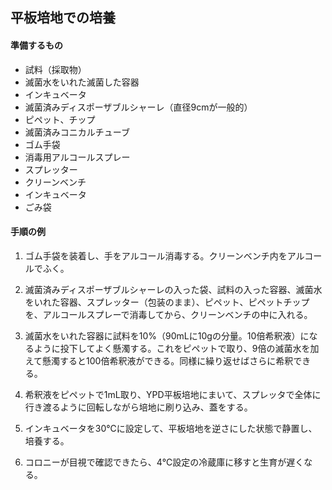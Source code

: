 ## 平板培地での培養

#### 準備するもの
- 試料（採取物）
- 滅菌水をいれた滅菌した容器
- インキュベータ
- 滅菌済みディスポーザブルシャーレ（直径9cmが一般的）
- ピペット、チップ
- 滅菌済みコニカルチューブ
- ゴム手袋
- 消毒用アルコールスプレー
- スプレッター
- クリーンベンチ
- インキュベータ
- ごみ袋

#### 手順の例
1. ゴム手袋を装着し、手をアルコール消毒する。クリーンベンチ内をアルコールでふく。

2. 滅菌済みディスポーザブルシャーレの入った袋、試料の入った容器、滅菌水をいれた容器、スプレッター（包装のまま）、ピペット、ピペットチップを、アルコールスプレーで消毒してから、クリーンベンチの中に入れる。

3. 滅菌水をいれた容器に試料を10%（90mLに10gの分量。10倍希釈液）になるように投下してよく懸濁する。これをピペットで取り、9倍の滅菌水を加えて懸濁すると100倍希釈液ができる。同様に繰り返せばさらに希釈できる。

4. 希釈液をピペットで1mL取り、YPD平板培地にまいて、スプレッタで全体に行き渡るように回転しながら培地に刷り込み、蓋をする。

5. インキュベータを30℃に設定して、平板培地を逆さにした状態で静置し、培養する。

6. コロニーが目視で確認できたら、4℃設定の冷蔵庫に移すと生育が遅くなる。
